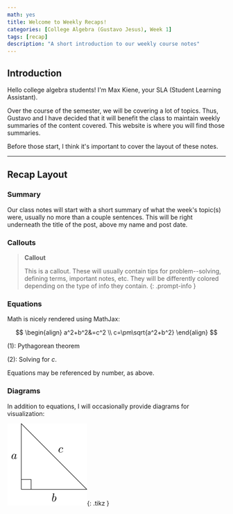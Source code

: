 ```yaml
---
math: yes
title: Welcome to Weekly Recaps!
categories: [College Algebra (Gustavo Jesus), Week 1]
tags: [recap]
description: "A short introduction to our weekly course notes"
---
```


## Introduction 

Hello college algebra students! I'm Max Kiene, your SLA (Student Learning Assistant).

Over the course of the semester, we will be covering a lot of topics. Thus, Gustavo and I have decided that it will benefit the class to maintain weekly summaries of the content covered. This website is where you will find those summaries.

Before those start, I think it's important to cover the layout of these notes.

---

## Recap Layout

### Summary
Our class notes will start with a short summary of what the week's topic(s) were, usually no more than a couple sentences. This will be right underneath the title of the post, above my name and post date.

### Callouts

> **Callout**
>
> This is a callout. These will usually contain tips for problem--solving, defining terms, important notes, etc. They will be differently colored depending on the type of info they contain.
{: .prompt-info }

### Equations

Math is nicely rendered using MathJax:

$$
\begin{align}
a^2+b^2&=c^2 \\
c=\pm\sqrt{a^2+b^2}
\end{align}
$$

$(1)$: Pythagorean theorem

$(2)$: Solving for $c$.

Equations may be referenced by number, as above.

### Diagrams
In addition to equations, I will occasionally provide diagrams for visualization:

<!-- ![](/assets/images/gustavo/light.svg){: .light } -->
<!-- ![](/assets/images/gustavo/light.svg){: style="filter: invert(70%);" .dark } -->
![](/assets/images/gustavo/light.svg){: .tikz }

